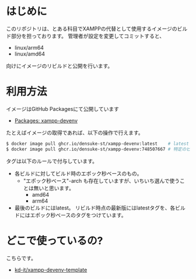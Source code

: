 # はじめに

このリポジトリは、とある科目でXAMPPの代替として使用するイメージのビルド部分を担っております。
管理者が設定を変更してコミットすると、

- linux/arm64
- linux/amd64

向けにイメージのリビルドと公開を行います。

# 利用方法

イメージはGitHub Packagesにて公開しています

- [Packages: xampp-devenv](https://github.com/densuke-st/xampp-devenv-image-docker/pkgs/container/xampp-devenv)

たとえばイメージの取得であれば、以下の操作で行えます。

```bash
$ docker image pull ghcr.io/densuke-st/xampp-devenv:latest    # latest
$ docker image pull ghcr.io/densuke-st/xampp-devenv:748507667 # 特定のビルド
```

タグは以下のルールで付与しています。
- 各ビルドに対してビルド時のエポック秒ベースのもの。
    - "エポック秒ベース"-arch も存在していますが、いちいち選んで使うことは無いと思います。
        - amd64
        - arm64
- 最後のビルドにはlatest。
リビルド時点の最新版にはlatestタグを、各ビルドにはエポック秒ベースのタグをつけています。

# どこで使っているの?

こちらです。

- [kd-it/xampp-devenv-template](https://github.com/kd-it/xampp-devenv-template)